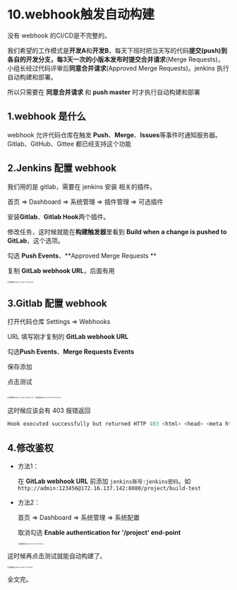 # 10.webhook触发自动构建



没有 webhook 的CI/CD是不完整的。

我们希望的工作模式是**开发A**和**开发B**，每天下班时把当天写的代码**提交(push)**到各自的开发分支，每3天一次的小版本发布时提交**合并请求**(Merge Requests)，小组长经过代码评审后**同意合并请求**(Approved Merge Requests)。jenkins 执行自动构建和部署。

所以只需要在 **同意合并请求** 和 **push master** 时才执行自动构建和部署



## 1.webhook 是什么

webhook 允许代码仓库在触发 **Push**、**Merge**、**Issues**等事件时通知服务器。Gitlab、GitHub、Gittee 都已经支持这个功能



## 2.Jenkins 配置 webhook

我们用的是 gitlab，需要在 jenkins 安装 相关的插件。

首页 => Dashboard => 系统管理 => 插件管理 => 可选插件

安装**Gitlab**、**Gitlab Hook**两个插件。



修改任务，这时候就能在**构建触发器**里看到 **Build when a change is pushed to GitLab**，这个选项。

勾选 **Push Events**、**Approved Merge Requests **

复制 **GitLab webhook URL**，后面有用

<img src="http://qiniu.zwhid.online//uPic/18-32-05-GSr3hN.png" alt="屏幕快照 2021-01-08 下午5.45.04" style="zoom:25%;" />



## 3.Gitlab 配置 webhook

打开代码仓库 Settings => Webhooks

URL 填写刚才复制的 **GitLab webhook URL**

勾选**Push Events**、**Merge Requests Events**

保存添加

点击测试

<img src="http://qiniu.zwhid.online//uPic/18-54-01-3KsU73.png" alt="屏幕快照 2021-01-08 下午6.52.33" style="zoom:25%;" />

<img src="http://qiniu.zwhid.online//uPic/19-00-51-D2rOXZ.png" alt="屏幕快照 2021-01-08 下午6.59.34" style="zoom:25%;" />

这时候应该会有 403 报错返回

```js
Hook executed successfully but returned HTTP 403 <html> <head> <meta http-equiv="Content-Type" content="text/html;charset=utf-8"/> <title>Error 403 anonymous is missing the Job/Build permission</title> </head> <body><h2>HTTP ERROR 403 anonymous is missing the Job/Build permission</h2> <table> <tr><th>URI:</th><td>/project/build-test</td></tr> <tr><th>STATUS:</th><td>403</td></tr> <tr><th>MESSAGE:</th><td>anonymous is missing the Job/Build permission</td></tr> <tr><th>SERVLET:</th><td>Stapler</td></tr> </table> <hr><a href="https://eclipse.org/jetty">Powered by Jetty:// 9.4.33.v20201020</a><hr/> </body> </html>
```



## 4.修改鉴权

- 方法1：

  在 **GitLab webhook URL** 前添加 `jenkins账号:jenkins密码`。如 `http://admin:123456@172.16.137.142:8080/project/build-test`

- 方法2：

  首页 => Dashboard => 系统管理 => 系统配置

  取消勾选 **Enable authentication for '/project' end-point**

  <img src="http://qiniu.zwhid.online//uPic/19-07-34-7a59jz.png" alt="屏幕快照 2021-01-08 下午7.06.52" style="zoom:25%;" />

这时候再点击测试就能自动构建了。

<img src="http://qiniu.zwhid.online//uPic/19-18-40-xBBen4.png" alt="屏幕快照 2021-01-08 下午7.18.25" style="zoom:25%;" />

全文完。